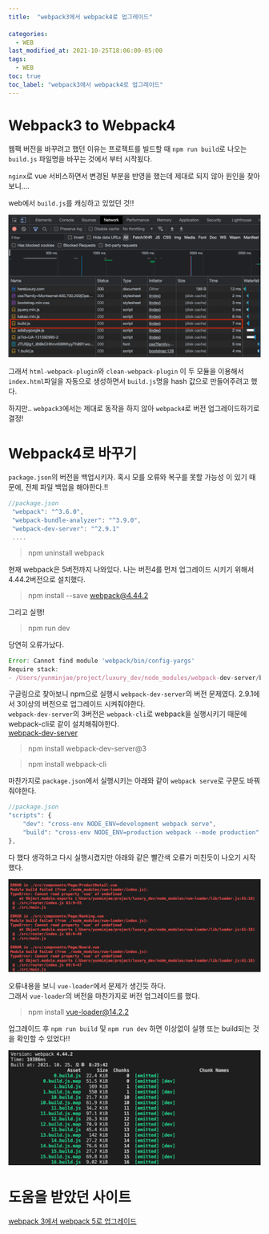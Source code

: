 ```yaml
---
title:  "webpack3에서 webpack4로 업그레이드"

categories:
  - WEB
last_modified_at: 2021-10-25T18:06:00-05:00
tags:
  - WEB
toc: true
toc_label: "webpack3에서 webpack4로 업그레이드"
---
```


# Webpack3 to Webpack4
웹팩 버전을 바꾸려고 했던 이유는 프로젝트를 빌드할 때 `npm run build`로 나오는 `build.js` 파일명을 바꾸는 것에서 부터 시작됬다.

`nginx`로 vue 서비스하면서 변경된 부분을 반영을 했는데 제대로 되지 않아 원인을 찾아보니....

web에서 `build.js`를 캐싱하고 있었던 것!!

![Image Alt 텍스트](/assets/img/web/webpack3_build.png)  


그래서 `html-webpack-plugin`와 `clean-webpack-plugin` 이 두 모듈을 이용해서 `index.html`파일을 자동으로 생성하면서 `build.js`명을 hash 값으로 만들어주려고 했다.

하지만.. `webpack3`에서는 제대로 동작을 하지 않아 `webpack4`로 버전 업그레이드하기로 결정!


# Webpack4로 바꾸기
`package.json`의 버전을 백업시키자. 혹시 모를 오류와 복구를 못할 가능성 이 있기 때문에, 전체 파일 백업을 해야한다.!!

```javascript
//package.json
 "webpack": "^3.6.0",
 "webpack-bundle-analyzer": "^3.9.0",
 "webpack-dev-server": "^2.9.1"
 ....
```

> npm uninstall webpack

현재 webpack은 5버전까지 나와있다. 나는 버전4를 먼저 업그레이드 시키기 위해서 4.44.2버전으로 설치했다.
 
> npm install --save webpack@4.44.2

그리고 실행! 
> npm run dev

당연히 오류가났다.
```javascript
Error: Cannot find module 'webpack/bin/config-yargs'
Require stack:
- /Users/yunminjae/project/luxury_dev/node_modules/webpack-dev-server/bin/webpack-dev-server.js
```

구글링으로 찾아보니 npm으로 실행시 `webpack-dev-server`의 버전 문제였다. 2.9.1에서 3이상의 버전으로 업그레이드 시켜줘야한다.<br>
`webpack-dev-server`의 3버전은 `webpack-cli`로 webpack을 실행시키기 때문에 webpack-cli로 같이 설치해줘야한다.<br>
[webpack-dev-server](https://www.npmjs.com/package/webpack-dev-server)

> npm install webpack-dev-server@3

> npm install webpack-cli

마찬가지로 `package.json`에서 실행시키는 아래와 같이 `webpack serve`로 구문도 바꿔줘야한다. 

```javascript
//package.json
"scripts": {
    "dev": "cross-env NODE_ENV=development webpack serve",
    "build": "cross-env NODE_ENV=production webpack --mode production"
},
```

다 했다 생각하고 다시 실행시켰지만 아래와 같은 빨간색 오류가 미친듯이 나오기 시작했다.

![Image Alt 텍스트](/assets/img/web/webpack3_error.png)  

오류내용을 보니 `vue-loader`에서 문제가 생긴듯 하다.<br>
그래서 `vue-loader`의 버전을 마찬가지로 버전 업그레이드를 했다.

> npm install vue-loader@14.2.2

업그레이드 후 `npm run build` 및 `npm run dev` 하면 이상없이 실행 또는 build되는 것을 확인할 수 있었다!!

![Image Alt 텍스트](/assets/img/web/webpack3_error_2.png)  


# 도움을 받았던 사이트
[webpack 3에서 webpack 5로 업그레이드](https://velog.io/@seonpark/webpack-3%EC%97%90%EC%84%9C-webpack-5%EB%A1%9C-%EC%97%85%EA%B7%B8%EB%A0%88%EC%9D%B4%EB%93%9C)<br>
